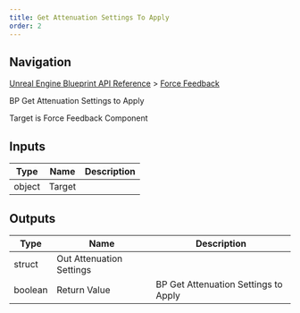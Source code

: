 ```yaml
---
title: Get Attenuation Settings To Apply
order: 2
---
```

## Navigation

[Unreal Engine Blueprint API Reference](https://dev.epicgames.com/documentation/en-us/unreal-engine/BlueprintAPI) > [Force Feedback](https://dev.epicgames.com/documentation/en-us/unreal-engine/BlueprintAPI/ForceFeedback)

BP Get Attenuation Settings to Apply

Target is Force Feedback Component

## Inputs

| Type | Name | Description |
| --- | --- | --- |
| object | Target |  |

## Outputs

| Type | Name | Description |
| --- | --- | --- |
| struct | Out Attenuation Settings |  |
| boolean | Return Value | BP Get Attenuation Settings to Apply |
